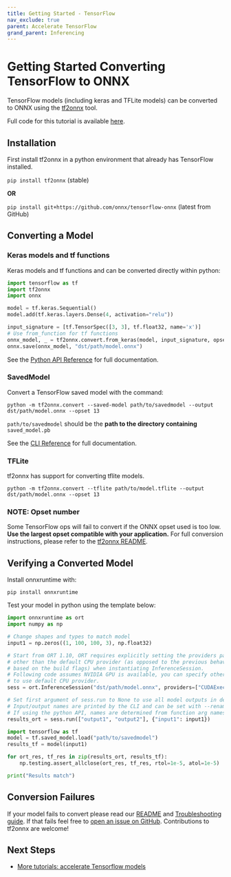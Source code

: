 ```yaml
---
title: Getting Started - TensorFlow
nav_exclude: true 
parent: Accelerate TensorFlow
grand_parent: Inferencing
---
```


# Getting Started Converting TensorFlow to ONNX

TensorFlow models (including keras and TFLite models) can be converted to ONNX using the [tf2onnx](https://github.com/onnx/tensorflow-onnx) tool.

Full code for this tutorial is available [here](https://github.com/onnx/tensorflow-onnx/blob/master/examples/getting_started.py).

## Installation

First install tf2onnx in a python environment that already has TensorFlow installed.

`pip install tf2onnx` (stable)

**OR**

`pip install git+https://github.com/onnx/tensorflow-onnx` (latest from GitHub)

## Converting a Model

### Keras models and tf functions

Keras models and tf functions and can be converted directly within python:

```python
import tensorflow as tf
import tf2onnx
import onnx

model = tf.keras.Sequential()
model.add(tf.keras.layers.Dense(4, activation="relu"))

input_signature = [tf.TensorSpec([3, 3], tf.float32, name='x')]
# Use from_function for tf functions
onnx_model, _ = tf2onnx.convert.from_keras(model, input_signature, opset=13)
onnx.save(onnx_model, "dst/path/model.onnx")
```

See the [Python API Reference](https://github.com/onnx/tensorflow-onnx#python-api-reference) for full documentation.

### SavedModel

Convert a TensorFlow saved model with the command:

`python -m tf2onnx.convert --saved-model path/to/savedmodel --output dst/path/model.onnx --opset 13`

`path/to/savedmodel` should be the **path to the directory containing** `saved_model.pb`

See the [CLI Reference](https://github.com/onnx/tensorflow-onnx#cli-reference) for full documentation.

### TFLite

tf2onnx has support for converting tflite models.

`python -m tf2onnx.convert --tflite path/to/model.tflite --output dst/path/model.onnx --opset 13`

### NOTE: Opset number

Some TensorFlow ops will fail to convert if the ONNX opset used is too low. **Use the largest opset compatible with your application.** For full conversion instructions, please refer to the [tf2onnx README](https://github.com/onnx/tensorflow-onnx#cli-reference).

## Verifying a Converted Model

Install onnxruntime with:

`pip install onnxruntime`

Test your model in python using the template below:

```python
import onnxruntime as ort
import numpy as np

# Change shapes and types to match model
input1 = np.zeros((1, 100, 100, 3), np.float32)

# Start from ORT 1.10, ORT requires explicitly setting the providers parameter if you want to use execution providers
# other than the default CPU provider (as opposed to the previous behavior of providers getting set/registered by default
# based on the build flags) when instantiating InferenceSession.
# Following code assumes NVIDIA GPU is available, you can specify other execution providers or don't include providers parameter
# to use default CPU provider.
sess = ort.InferenceSession("dst/path/model.onnx", providers=["CUDAExecutionProvider"])

# Set first argument of sess.run to None to use all model outputs in default order
# Input/output names are printed by the CLI and can be set with --rename-inputs and --rename-outputs
# If using the python API, names are determined from function arg names or TensorSpec names.
results_ort = sess.run(["output1", "output2"], {"input1": input1})

import tensorflow as tf
model = tf.saved_model.load("path/to/savedmodel")
results_tf = model(input1)

for ort_res, tf_res in zip(results_ort, results_tf):
    np.testing.assert_allclose(ort_res, tf_res, rtol=1e-5, atol=1e-5)

print("Results match")
```

## Conversion Failures

If your model fails to convert please read our [README](https://github.com/onnx/tensorflow-onnx#readme) and [Troubleshooting guide](https://github.com/onnx/tensorflow-onnx/blob/master/Troubleshooting.md). If that fails feel free to [open an issue on GitHub](https://github.com/onnx/tensorflow-onnx/issues).  Contributions to tf2onnx are welcome!

## Next Steps

- [More tutorials: accelerate Tensorflow models](../inferencing/tensorflow.md#accelerate-tensorflow-model-inferencing-1)
